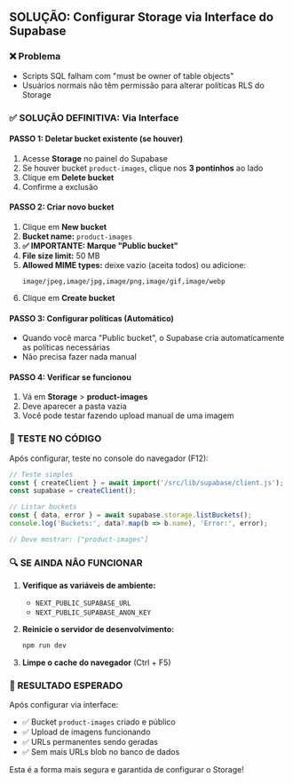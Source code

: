 ## SOLUÇÃO: Configurar Storage via Interface do Supabase

### ❌ Problema
- Scripts SQL falham com "must be owner of table objects"
- Usuários normais não têm permissão para alterar políticas RLS do Storage

### ✅ SOLUÇÃO DEFINITIVA: Via Interface

#### PASSO 1: Deletar bucket existente (se houver)
1. Acesse **Storage** no painel do Supabase
2. Se houver bucket `product-images`, clique nos **3 pontinhos** ao lado
3. Clique em **Delete bucket**
4. Confirme a exclusão

#### PASSO 2: Criar novo bucket
1. Clique em **New bucket**
2. **Bucket name:** `product-images`
3. **✅ IMPORTANTE: Marque "Public bucket"**
4. **File size limit:** 50 MB
5. **Allowed MIME types:** deixe vazio (aceita todos) ou adicione:
   ```
   image/jpeg,image/jpg,image/png,image/gif,image/webp
   ```
6. Clique em **Create bucket**

#### PASSO 3: Configurar políticas (Automático)
- Quando você marca "Public bucket", o Supabase cria automaticamente as políticas necessárias
- Não precisa fazer nada manual

#### PASSO 4: Verificar se funcionou
1. Vá em **Storage** > **product-images**
2. Deve aparecer a pasta vazia
3. Você pode testar fazendo upload manual de uma imagem

### 🧪 TESTE NO CÓDIGO

Após configurar, teste no console do navegador (F12):

```javascript
// Teste simples
const { createClient } = await import('/src/lib/supabase/client.js');
const supabase = createClient();

// Listar buckets
const { data, error } = await supabase.storage.listBuckets();
console.log('Buckets:', data?.map(b => b.name), 'Error:', error);

// Deve mostrar: ["product-images"]
```

### 🔍 SE AINDA NÃO FUNCIONAR

1. **Verifique as variáveis de ambiente:**
   - `NEXT_PUBLIC_SUPABASE_URL`
   - `NEXT_PUBLIC_SUPABASE_ANON_KEY`

2. **Reinicie o servidor de desenvolvimento:**
   ```bash
   npm run dev
   ```

3. **Limpe o cache do navegador** (Ctrl + F5)

### 🎯 RESULTADO ESPERADO

Após configurar via interface:
- ✅ Bucket `product-images` criado e público
- ✅ Upload de imagens funcionando
- ✅ URLs permanentes sendo geradas
- ✅ Sem mais URLs blob no banco de dados

Esta é a forma mais segura e garantida de configurar o Storage!
